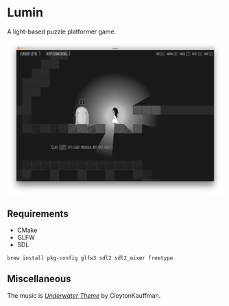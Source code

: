 # Lumin

A light-based puzzle platformer game.

![Lumin Screenshot](.github/screenshot.png)


## Requirements

- CMake
- GLFW
- SDL

```
brew install pkg-config glfw3 sdl2 sdl2_mixer freetype
```

## Miscellaneous

The music is _[Underwater Theme](https://opengameart.org/content/underwater-theme)_ by CleytonKauffman.
